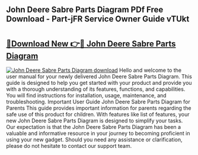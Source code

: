 ## John Deere Sabre Parts Diagram PDf Free Download - Part-jFR Service Owner Guide vTUkt

# <h2><a href="http://dflc0hc.blite.top/?on=John+Deere+Sabre+Parts+Diagram">🔗Download New 👉🔴 John Deere Sabre Parts Diagram</a></h2>

[![John Deere Sabre Parts Diagram download](https://i.imgur.com/lujVjoI.png)](http://dflc0hc.blite.top/?on=John+Deere+Sabre+Parts+Diagram)
Hello and welcome to the user manual for your newly delivered John Deere Sabre Parts Diagram. This guide is designed to help you get started with your product and provide you with a thorough understanding of its features, functions, and capabilities. You will find instructions for installation, usage, maintenance, and troubleshooting. Important User Guide John Deere Sabre Parts Diagram for Parents This guide provides important information for parents regarding the safe use of this product for children. With features like list of features, your new John Deere Sabre Parts Diagram is designed to simplify your tasks. Our expectation is that the John Deere Sabre Parts Diagram has been a valuable and informative resource in your journey to becoming proficient in using your new gadget. Should you need any assistance or clarification, please do not hesitate to contact our support team.
